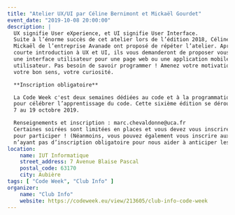 ```yaml
---
title: "Atelier UX/UI par Céline Bernimont et Mickaël Gourdet"
event_date: "2019-10-08 20:00:00"
description: |
  UX signifie User eXperience, et UI signifie User Interface.
  Suite à l’énorme succès de cet atelier lors de l’édition 2018, Céline et
  Mickaël de l’entreprise Avanade ont proposé de répéter l’atelier. Après une
  courte introduction à UX et UI, ils vous demanderont de proposer vous-mêmes
  une interface utilisateur pour une page web ou une application mobile centrée
  utilisateur. Pas besoin de savoir programmer ! Amenez votre motivation,
  votre bon sens, votre curiosité.

  **Inscription obligatoire**

  La Code Week c'est deux semaines dédiées au code et à la programmation numérique
  pour célébrer l’apprentissage du code. Cette sixième édition se déroulera du
  7 au 19 octobre 2019.

  Renseignements et inscription : marc.chevaldonne@uca.fr
  Certaines soirées sont limitées en places et vous devez vous inscrire
  pour participer ! (Néanmoins, vous pouvez également vous inscrire aux soirées
  n’ayant pas d’inscription obligatoire pour nous aider à anticiper les flux)
location:
    name: IUT Informatique
    street_address: 7 Avenue Blaise Pascal
    postal_code: 63170
    city: Aubière
tags: [ "Code Week", "Club Info" ]
organizer:
    name: "Club Info"
    website: https://codeweek.eu/view/213605/club-info-code-week
---
```

